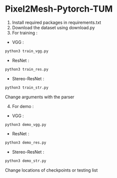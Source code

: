 # Pixel2Mesh-Pytorch-TUM

1) Install required packages in requirements.txt
2) Download the dataset using download.py
3) For training : 
- VGG : 
```python
python3 train_vgg.py
```
- ResNet : 
```python
python3 train_res.py
```
- Stereo-ResNet : 
```python
python3 train_str.py
```
Change arguments with the parser 

4) For demo :
- VGG : 
```python
python3 demo_vgg.py
```
- ResNet : 
```python
python3 demo_res.py
```
- Stereo-ResNet : 
```python
python3 demo_str.py
```
Change locations of checkpoints or testing list 
